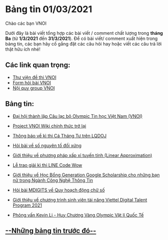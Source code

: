 # Bảng tin 01/03/2021
Chào các bạn VNOI

Dưới đây là bài viết tổng hợp các bài viết / comment chất lượng trong **tháng Ba** (từ **1/3/2021** đến **31/3/2021**). Để có bài viết/ comment xuất hiện trong bảng tin, các bạn hãy cố gắng đặt các câu hỏi hay hoặc viết các câu trả lời thật hữu ích nhé!

## Các link quan trọng:
* [Thư viện đề thi VNOI](https://drive.google.com/drive/folders/1LBcmCf7TEwKJeaIgDRk-BBkHQbkHyR3n?usp=sharing)
* [Form hỏi bài VNOI](https://www.facebook.com/groups/VNOIForum/permalink/3591035067583968/)
* [Nội quy group VNOI](https://www.facebook.com/groups/VNOIForum/permalink/3551923554828453/)

## Bảng tin:
* [Đại hội thành lập Câu lạc bộ Olympic Tin học Việt Nam (VNOI)](https://www.facebook.com/groups/VNOIForum/permalink/4046451588708978/)

* [Project VNOI Wiki chính thức trở lại](https://www.facebook.com/groups/VNOIForum/permalink/4030128907007913/)

* [Thông báo về kì thi Cá Tháng Tư trên LQDOJ](https://www.facebook.com/groups/VNOIForum/permalink/4084337538253716/)

* [Hỏi bài về số nguyên tố đối xứng](https://www.facebook.com/groups/VNOIForum/permalink/4069043123116491/)

* [Giới thiệu về phương pháp xấp xỉ tuyến tính (Linear Approximation)](https://www.facebook.com/groups/VNOIForum/permalink/4070837676270369/)

* [Lễ trao giải kì thi LINE Code Wow](https://www.facebook.com/groups/VNOIForum/permalink/4057635084257295/)

* [Giới thiệu về Học Bổng Generation Google Scholarship cho những bạn nữ trong Ngành Công Nghệ Thông Tin](https://www.facebook.com/groups/VNOIForum/permalink/4030746750279462/)

* [Hỏi bài MDIGITS về Quy hoạch động chữ số](https://www.facebook.com/groups/VNOIForum/permalink/4002152846472186/)

* [Giới thiệu về chương trình sinh viên tài năng Viettel Digital Talent Program 2021](https://www.facebook.com/groups/VNOIForum/permalink/4028814943805976/)

* [Phỏng vấn Kevin Li - Huy Chương Vàng Olympic Vật lí Quốc Tế](https://www.facebook.com/groups/VNOIForum/permalink/4019571368063667/)

## [--Những bảng tin trước đó--](https://vnoi.info/wiki/news-bulletin/T%E1%BB%95ng%20h%E1%BB%A3p%20b%E1%BA%A3ng%20tin%20VNOI.md)
